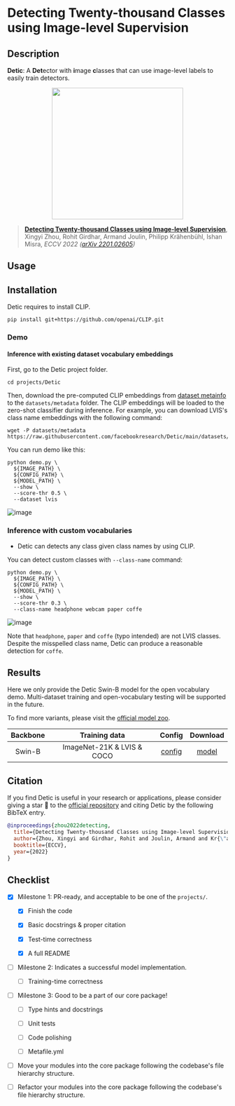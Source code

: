 # Detecting Twenty-thousand Classes using Image-level Supervision

## Description

**Detic**: A **Det**ector with **i**mage **c**lasses that can use image-level labels to easily train detectors.

<p align="center"> <img src='https://github.com/facebookresearch/Detic/blob/main/docs/teaser.jpeg?raw=true' align="center" height="300px"> </p>

> [**Detecting Twenty-thousand Classes using Image-level Supervision**](http://arxiv.org/abs/2201.02605),
> Xingyi Zhou, Rohit Girdhar, Armand Joulin, Philipp Krähenbühl, Ishan Misra,
> *ECCV 2022 ([arXiv 2201.02605](http://arxiv.org/abs/2201.02605))*

## Usage

<!-- For a typical model, this section should contain the commands for training and testing. You are also suggested to dump your environment specification to env.yml by `conda env export > env.yml`. -->

## Installation

Detic requires to install CLIP.

```shell
pip install git+https://github.com/openai/CLIP.git
```

### Demo

#### Inference with existing dataset vocabulary embeddings

First, go to the Detic project folder.

```shell
cd projects/Detic
```

Then, download the pre-computed CLIP embeddings from [dataset metainfo](https://github.com/facebookresearch/Detic/tree/main/datasets/metadata) to the `datasets/metadata` folder.
The CLIP embeddings will be loaded to the zero-shot classifier during inference.
For example, you can download LVIS's class name embeddings with the following command:

```shell
wget -P datasets/metadata https://raw.githubusercontent.com/facebookresearch/Detic/main/datasets/metadata/lvis_v1_clip_a%2Bcname.npy
```

You can run demo like this:

```shell
python demo.py \
  ${IMAGE_PATH} \
  ${CONFIG_PATH} \
  ${MODEL_PATH} \
  --show \
  --score-thr 0.5 \
  --dataset lvis
```

![image](https://user-images.githubusercontent.com/12907710/213624759-f0a2ba0c-0f5c-4424-a350-5ba5349e5842.png)

### Inference with custom vocabularies

- Detic can detects any class given class names by using CLIP.

You can detect custom classes with `--class-name` command:

```
python demo.py \
  ${IMAGE_PATH} \
  ${CONFIG_PATH} \
  ${MODEL_PATH} \
  --show \
  --score-thr 0.3 \
  --class-name headphone webcam paper coffe
```

![image](https://user-images.githubusercontent.com/12907710/213624637-e9e8a313-9821-4782-a18a-4408c876852b.png)

Note that `headphone`, `paper` and `coffe` (typo intended) are not LVIS classes. Despite the misspelled class name, Detic can produce a reasonable detection for `coffe`.

## Results

Here we only provide the Detic Swin-B model for the open vocabulary demo. Multi-dataset training and open-vocabulary testing will be supported in the future.

To find more variants, please visit the [official model zoo](https://github.com/facebookresearch/Detic/blob/main/docs/MODEL_ZOO.md).

| Backbone |       Training data        |                                Config                                 |                                                                                      Download                                                                                      |
| :------: | :------------------------: | :-------------------------------------------------------------------: | :--------------------------------------------------------------------------------------------------------------------------------------------------------------------------------: |
|  Swin-B  | ImageNet-21K & LVIS & COCO | [config](./configs/detic_centernet2_swin-b_fpn_4x_lvis-coco-in21k.py) | [model](https://download.openmmlab.com/mmdetection/v3.0/detic/detic_centernet2_swin-b_fpn_4x_lvis-coco-in21k/detic_centernet2_swin-b_fpn_4x_lvis-coco-in21k_20230120-0d301978.pth) |

## Citation

If you find Detic is useful in your research or applications, please consider giving a star 🌟 to the [official repository](https://github.com/facebookresearch/Detic) and citing Detic by the following BibTeX entry.

```BibTeX
@inproceedings{zhou2022detecting,
  title={Detecting Twenty-thousand Classes using Image-level Supervision},
  author={Zhou, Xingyi and Girdhar, Rohit and Joulin, Armand and Kr{\"a}henb{\"u}hl, Philipp and Misra, Ishan},
  booktitle={ECCV},
  year={2022}
}

```

## Checklist

<!-- Here is a checklist illustrating a usual development workflow of a successful project, and also serves as an overview of this project's progress. The PIC (person in charge) or contributors of this project should check all the items that they believe have been finished, which will further be verified by codebase maintainers via a PR.
OpenMMLab's maintainer will review the code to ensure the project's quality. Reaching the first milestone means that this project suffices the minimum requirement of being merged into 'projects/'. But this project is only eligible to become a part of the core package upon attaining the last milestone.
Note that keeping this section up-to-date is crucial not only for this project's developers but the entire community, since there might be some other contributors joining this project and deciding their starting point from this list. It also helps maintainers accurately estimate time and effort on further code polishing, if needed.
A project does not necessarily have to be finished in a single PR, but it's essential for the project to at least reach the first milestone in its very first PR. -->

- [x] Milestone 1: PR-ready, and acceptable to be one of the `projects/`.

  - [x] Finish the code

    <!-- The code's design shall follow existing interfaces and convention. For example, each model component should be registered into `mmdet.registry.MODELS` and configurable via a config file. -->

  - [x] Basic docstrings & proper citation

    <!-- Each major object should contain a docstring, describing its functionality and arguments. If you have adapted the code from other open-source projects, don't forget to cite the source project in docstring and make sure your behavior is not against its license. Typically, we do not accept any code snippet under GPL license. [A Short Guide to Open Source Licenses](https://medium.com/nationwide-technology/a-short-guide-to-open-source-licenses-cf5b1c329edd) -->

  - [x] Test-time correctness

    <!-- If you are reproducing the result from a paper, make sure your model's inference-time performance matches that in the original paper. The weights usually could be obtained by simply renaming the keys in the official pre-trained weights. This test could be skipped though, if you are able to prove the training-time correctness and check the second milestone. -->

  - [x] A full README

    <!-- As this template does. -->

- [ ] Milestone 2: Indicates a successful model implementation.

  - [ ] Training-time correctness

    <!-- If you are reproducing the result from a paper, checking this item means that you should have trained your model from scratch based on the original paper's specification and verified that the final result matches the report within a minor error range. -->

- [ ] Milestone 3: Good to be a part of our core package!

  - [ ] Type hints and docstrings

    <!-- Ideally *all* the methods should have [type hints](https://www.pythontutorial.net/python-basics/python-type-hints/) and [docstrings](https://google.github.io/styleguide/pyguide.html#381-docstrings). [Example](https://github.com/open-mmlab/mmdetection/blob/5b0d5b40d5c6cfda906db7464ca22cbd4396728a/mmdet/datasets/transforms/transforms.py#L41-L169) -->

  - [ ] Unit tests

    <!-- Unit tests for each module are required. [Example](https://github.com/open-mmlab/mmdetection/blob/5b0d5b40d5c6cfda906db7464ca22cbd4396728a/tests/test_datasets/test_transforms/test_transforms.py#L35-L88) -->

  - [ ] Code polishing

    <!-- Refactor your code according to reviewer's comment. -->

  - [ ] Metafile.yml

    <!-- It will be parsed by MIM and Inferencer. [Example](https://github.com/open-mmlab/mmdetection/blob/main/configs/faster_rcnn/metafile.yml) -->

- [ ] Move your modules into the core package following the codebase's file hierarchy structure.

  <!-- In particular, you may have to refactor this README into a standard one. [Example](https://github.com/open-mmlab/mmdetection/blob/main/configs/faster_rcnn/README.md) -->

- [ ] Refactor your modules into the core package following the codebase's file hierarchy structure.
